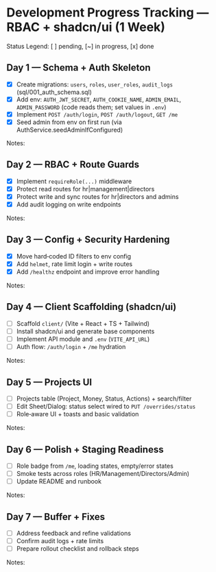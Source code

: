 # Development Progress Tracking — RBAC + shadcn/ui (1 Week)

Status Legend: [ ] pending, [~] in progress, [x] done

## Day 1 — Schema + Auth Skeleton
- [x] Create migrations: `users`, `roles`, `user_roles`, `audit_logs` (sql/001_auth_schema.sql)
- [x] Add env: `AUTH_JWT_SECRET`, `AUTH_COOKIE_NAME`, `ADMIN_EMAIL`, `ADMIN_PASSWORD` (code reads them; set values in `.env`)
- [x] Implement `POST /auth/login`, `POST /auth/logout`, `GET /me`
- [x] Seed admin from env on first run (via AuthService.seedAdminIfConfigured)

Notes:

## Day 2 — RBAC + Route Guards
- [x] Implement `requireRole(...)` middleware
- [x] Protect read routes for hr|management|directors
- [x] Protect write and sync routes for hr|directors and admins
- [x] Add audit logging on write endpoints

Notes:

## Day 3 — Config + Security Hardening
- [x] Move hard‑coded ID filters to env config
- [x] Add `helmet`, rate limit login + write routes
- [x] Add `/healthz` endpoint and improve error handling

Notes:

## Day 4 — Client Scaffolding (shadcn/ui)
- [ ] Scaffold `client/` (Vite + React + TS + Tailwind)
- [ ] Install shadcn/ui and generate base components
- [ ] Implement API module and `.env` (`VITE_API_URL`)
- [ ] Auth flow: `/auth/login` + `/me` hydration

Notes:

## Day 5 — Projects UI
- [ ] Projects table (Project, Money, Status, Actions) + search/filter
- [ ] Edit Sheet/Dialog: status select wired to `PUT /overrides/status`
- [ ] Role‑aware UI + toasts and basic validation

Notes:

## Day 6 — Polish + Staging Readiness
- [ ] Role badge from `/me`, loading states, empty/error states
- [ ] Smoke tests across roles (HR/Management/Directors/Admin)
- [ ] Update README and runbook

Notes:

## Day 7 — Buffer + Fixes
- [ ] Address feedback and refine validations
- [ ] Confirm audit logs + rate limits
- [ ] Prepare rollout checklist and rollback steps

Notes:
